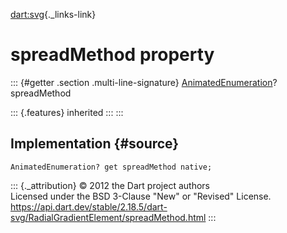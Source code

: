 [dart:svg](../../dart-svg/dart-svg-library){._links-link}

spreadMethod property
=====================

::: {#getter .section .multi-line-signature}
[AnimatedEnumeration](../animatedenumeration-class)? spreadMethod

::: {.features}
inherited
:::
:::

Implementation {#source}
--------------

``` {.language-dart data-language="dart"}
AnimatedEnumeration? get spreadMethod native;
```

::: {._attribution}
© 2012 the Dart project authors\
Licensed under the BSD 3-Clause \"New\" or \"Revised\" License.\
<https://api.dart.dev/stable/2.18.5/dart-svg/RadialGradientElement/spreadMethod.html>
:::
